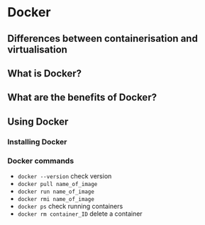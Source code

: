 # Docker
## Differences between containerisation and virtualisation

## What is Docker?

## What are the benefits of Docker?

## Using Docker
### Installing Docker

### Docker commands
- `docker --version` check version
- `docker pull name_of_image`
- `docker run name_of_image`
- `docker rmi name_of_image`
- `docker ps` check running containers
- `docker rm container_ID` delete a container
